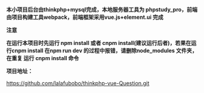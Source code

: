 **本小项目后台由thinkphp+mysql完成，本地服务器工具为 phpstudy_pro，前端由项目构建工具webpack，前端框架采用vue.js+element.ui 完成**



**注意**

**在运行本项目时先运行 npm install 或者 cnpm install(建议运行后者)，若果在运行cnpm install 在npm run dev 的过程中报错，请删除node_modules 文件夹，在重复 运行 cnpm install 命令**



**项目地址：**

https://github.com/lalafubobo/thinkphp-vue-Question.git
